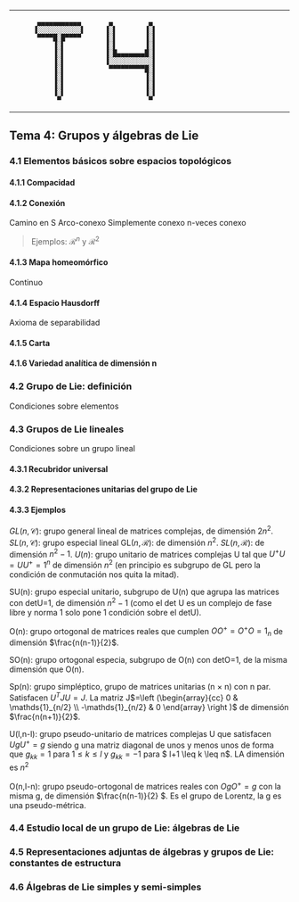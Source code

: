 
--------------------


           ▄▄▄▄▄▄▄▄▄▄▄       ▄         ▄
          ▐░░░░░░░░░░░▌     ▐░▌       ▐░▌
           ▀▀▀▀█░█▀▀▀▀      ▐░▌       ▐░▌
               ▐░▌          ▐░▌       ▐░▌
               ▐░▌          ▐░█▄▄▄▄▄▄▄█░▌
               ▐░▌          ▐░░░░░░░░░░░▌
               ▐░▌           ▀▀▀▀▀▀▀▀▀█░▌
               ▐░▌                    ▐░▌
               ▐░▌                    ▐░▌
               ▐░▌                    ▐░▌
                ▀                      ▀


--------------------


## Tema 4: Grupos y álgebras de Lie

### 4.1 Elementos básicos sobre espacios topológicos
#### 4.1.1 Compacidad
#### 4.1.2 Conexión
Camino en S
Arco-conexo
Simplemente conexo
n-veces conexo
> Ejemplos: $\mathcal{R}^n$ y $\mathcal{R}^2$
#### 4.1.3 Mapa homeomórfico
Continuo
#### 4.1.4 Espacio Hausdorff
Axioma de separabilidad
#### 4.1.5 Carta
#### 4.1.6 Variedad analítica de dimensión n

### 4.2 Grupo de Lie: definición
Condiciones sobre elementos

### 4.3 Grupos de Lie lineales
Condiciones sobre un grupo lineal
#### 4.3.1 Recubridor universal
#### 4.3.2 Representaciones unitarias del grupo de Lie
#### 4.3.3 Ejemplos
$GL(n,\mathcal{C})$: grupo general lineal de matrices complejas, de dimensión 2$n^2$.
 $SL(n, \mathcal{C})$: grupo especial lineal
 GL($n,\mathcal{R}$): de dimensión $n^2$.
$SL(n,\mathcal{R})$: de dimensión $n^2-1$.
$U(n)$: grupo unitario de matrices complejas U tal que $U^+U=UU^+=\mathcal{1}^n$ de dimensión $n^2$ (en principio es subgrupo de GL pero la condición de conmutación nos quita la mitad).

 SU(n): grupo especial unitario, subgrupo de U(n) que agrupa las matrices con detU=1, de dimensión $n^2-1$ (como el det U es un complejo de fase libre y norma 1 solo pone 1 condición sobre el detU).

 O(n): grupo ortogonal de matrices reales que cumplen $OO^+=O^+O=\mathcal{1}_n$ de dimensión $\frac{n(n-1)}{2}$.

 SO(n): grupo ortogonal especia, subgrupo de O(n) con detO=1, de la misma dimensión que O(n).

 Sp(n): grupo simpléptico, grupo de matrices unitarias (n $\times$ n) con n par. Satisfacen $U^T J U=J$. La matriz J$=\left (\begin{array}{cc}
    0 & \mathds{1}_{n/2} \\
    -\mathds{1}_{n/2} & 0
\end{array} \right )$ de dimensión $\frac{n(n+1)}{2}$.

 U(l,n-l): grupo pseudo-unitario de matrices complejas U que satisfacen $UgU^+=g$ siendo g una matriz diagonal de unos y menos unos de forma que $g_{kk}=1$ para $1 \leq k \leq l$ y $g_{kk}=-1$ para $ l+1 \leq k \leq n$. LA dimensión es $n^{2}$

 O(n,l-n): grupo pseudo-ortogonal de matrices reales con $OgO^+=g$ con la misma g, de dimensión $\frac{n(n-1)}{2}        $. Es el grupo de Lorentz, la g es una pseudo-métrica.


### 4.4 Estudio local de un grupo de Lie: álgebras de Lie
### 4.5 Representaciones adjuntas de álgebras y grupos de Lie: constantes de estructura
### 4.6 Álgebras de Lie simples y semi-simples
